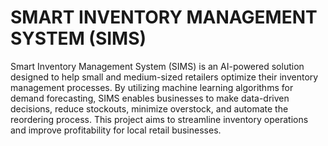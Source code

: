 # SMART INVENTORY MANAGEMENT SYSTEM (SIMS)

Smart Inventory Management System (SIMS) is an AI-powered solution designed to help small and medium-sized retailers optimize their inventory management processes. By utilizing machine learning algorithms for demand forecasting, SIMS enables businesses to make data-driven decisions, reduce stockouts, minimize overstock, and automate the reordering process. This project aims to streamline inventory operations and improve profitability for local retail businesses.
